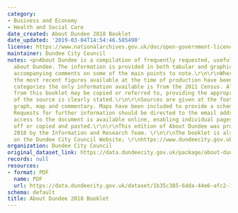 ```yaml
---
category:
- Business and Economy
- Health and Social Care
date_created: About Dundee 2018 Booklet
date_updated: '2019-03-04T14:54:46.585490'
license: https://www.nationalarchives.gov.uk/doc/open-government-licence/version/3/
maintainer: Dundee City Council
notes: <p>About Dundee is a compilation of frequently requested, useful statistics
  about Dundee. The information is provided in both tabular and graphical form, with
  accompanying comments on some of the main points to note.\r\n\r\nWhere possible
  the most recent figures available at the time of production have been used. In some
  categories the only information available is from the 2011 Census. All the information
  from this booklet may be copied or referred to, providing the appropriate acknowledgement
  of the source is clearly stated.\r\n\r\nSources are given at the foot of each table,
  graph, map and commentary. Maps have been included to provide a schematic overview.
  Requests for further information should be directed to the email address shown below.\r\nMain
  access to the document is available online, enabling individual pages to be printed
  off or copied and pasted.\r\n\r\nThis edition of About Dundee was produced summer
  2018 by the Information and Research Team. \r\n\r\nThe booklet is also published
  on the Dundee City Council Website; \r\nhttps://www.dundeecity.gov.uk/sites/default/files/publications/about_dundee_2018.pdf\r\n</p>
organization: Dundee City Council
original_dataset_link: https://data.dundeecity.gov.uk/package/about-dundee-2018-booklet
records: null
resources:
- format: PDF
  name: PDF
  url: https://data.dundeecity.gov.uk/dataset/1b35c385-6dda-44e6-afc2-15c16d59b5ef/resource/a13d1ba6-2ec6-4480-ae2a-23f4e16b8e4d/download/about_dundee_2018.pdf
schema: default
title: About Dundee 2018 Booklet
---
```

